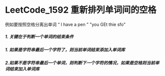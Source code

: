 # LeetCode_1592 重新排列单词间的空格 

例如要按照空格分离出单词
“  I  have    a   pen   ”
 "you GEt  thie  sfo"

##### 1. 关键在于判断一个单词的结束条件

##### 1. 如果是字符串最后一个字符了，则当前单词结束添加入单词库

##### 2.如果不是字符串最后一个单词，则判断下一个字符的情况，如果是空格则当前单词结束加入单词库
